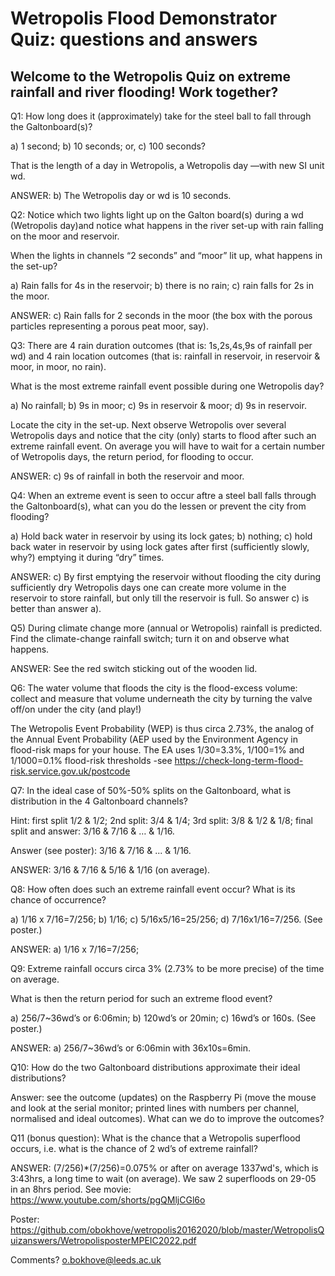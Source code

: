 # Wetropolis Flood Demonstrator Quiz: questions and answers

## Welcome to the Wetropolis Quiz on extreme rainfall and river flooding! Work together?

Q1: How long does it (approximately) take for the steel ball to fall through the Galtonboard(s)?

a) 1 second; b) 10 seconds; or, c) 100 seconds?

That is the length of a day in Wetropolis, a Wetropolis day —with new SI unit wd.

ANSWER: b) The Wetropolis day or wd is 10 seconds.


Q2: Notice which two lights light up on the Galton board(s) during a wd (Wetropolis day)and notice what happens in the river set-up with rain falling on the moor and reservoir.

When the lights in channels “2 seconds” and “moor” lit up, what happens in the set-up?

a) Rain falls for 4s in the reservoir; b) there is no rain; c) rain falls for 2s in the moor. 

ANSWER: c) Rain falls for 2 seconds in the moor (the box with the porous particles representing a porous peat moor, say).


Q3: There are 4 rain duration outcomes (that is: 1s,2s,4s,9s of rainfall per wd) and 4 rain location outcomes (that is: rainfall in reservoir, in reservoir & moor, in moor, no rain).

What is the most extreme rainfall event possible during one Wetropolis day?

a) No rainfall; b) 9s in moor; c) 9s in reservoir & moor; d) 9s in reservoir.

Locate the city in the set-up. Next observe Wetropolis over several Wetropolis days and notice that the city (only) starts to flood after such an extreme rainfall event. On average you will have to wait for a certain number of Wetropolis days, the return period, for flooding to occur.

ANSWER: c) 9s of rainfall in both the reservoir and moor.


Q4: When an extreme event is seen to occur aftre a steel ball falls through the Galtonboard(s), what can you do the lessen or prevent the city from flooding?

a) Hold back water in reservoir by using its lock gates; b) nothing; c) hold back water in reservoir by using lock gates after first (sufficiently slowly, why?) emptying it during “dry” times.

ANSWER: c) By first emptying the reservoir without flooding the city during sufficiently dry Wetropolis days one can create more volume in the reservoir to store rainfall, but only till the reservoir is full. So answer c) is better than answer a).


Q5) During climate change more (annual or Wetropolis) rainfall is predicted. Find the climate-change rainfall switch; turn it on and observe what happens.

ANSWER: See the red switch sticking out of the wooden lid.


Q6: The water volume that floods the city is the flood-excess volume: collect and measure that volume underneath the city by turning the valve off/on under the city (and play!)

The Wetropolis Event Probability (WEP) is thus circa 2.73%, the analog of the Annual Event Probability (AEP used by the Environment Agency in flood-risk maps for your house. The EA uses 1/30=3.3%, 1/100=1% and 1/1000=0.1% flood-risk thresholds -see https://check-long-term-flood-risk.service.gov.uk/postcode

Q7: In the ideal case of 50%-50% splits on the Galtonboard, what is distribution in the 4 Galtonboard channels?

Hint: first split 1/2 & 1/2; 2nd split: 3/4 & 1/4; 3rd split: 3/8 & 1/2 & 1/8; final split and answer: 3/16 & 7/16 & … & 1/16.

Answer (see poster): 3/16 & 7/16 & ... & 1/16.

ANSWER: 3/16 & 7/16 & 5/16 & 1/16 (on average).


Q8: How often does such an extreme rainfall event occur? What is its chance of occurrence?

a) 1/16 x 7/16=7/256; b) 1/16; c) 5/16x5/16=25/256; d) 7/16x1/16=7/256. (See poster.)

ANSWER: a) 1/16 x 7/16=7/256;


Q9: Extreme rainfall occurs circa 3% (2.73% to be more precise) of the time on average.

What is then the return period for such an extreme flood event?

a) 256/7~36wd’s or 6:06min; b) 120wd’s or 20min; c) 16wd’s or 160s. (See poster.)

ANSWER: a) 256/7~36wd’s or 6:06min with 36x10s=6min.


Q10: How do the two Galtonboard distributions approximate their ideal distributions?

Answer: see the outcome (updates) on the Raspberry Pi (move the mouse and look at the serial monitor; printed lines with numbers per channel, normalised and ideal outcomes). What can we do to improve the outcomes?

Q11 (bonus question): What is the chance that a Wetropolis superflood occurs, i.e. what is the chance of 2 wd’s of extreme rainfall?

ANSWER:  (7/256)*(7/256)=0.075% or after on average 1337wd's, which is 3:43hrs, a long time to wait (on average). We saw 2 superfloods on 29-05 in an 8hrs period. See movie: https://www.youtube.com/shorts/pgQMljCGl6o

Poster: https://github.com/obokhove/wetropolis20162020/blob/master/WetropolisQuizanswers/WetropolisposterMPEIC2022.pdf

Comments? o.bokhove@leeds.ac.uk

